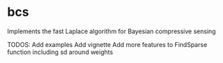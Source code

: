 # bcs
Implements the fast Laplace algorithm for Bayesian compressive sensing

TODOS: Add examples
Add vignette
Add more features to FindSparse function including sd around weights

